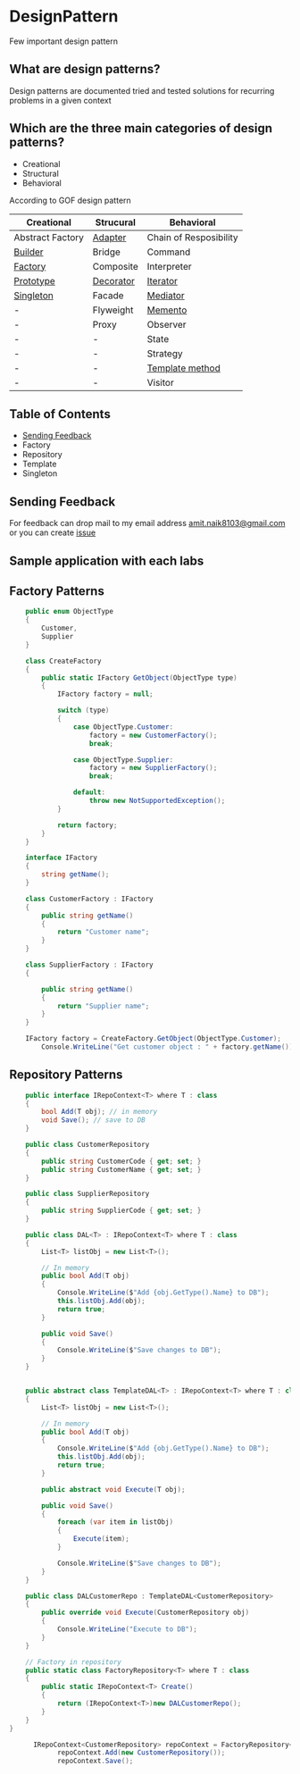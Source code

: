 # DesignPattern

Few important design pattern

## What are design patterns?

Design patterns are documented tried and tested solutions for recurring problems in a given context

## Which are the three main categories of design patterns?

- Creational
- Structural
- Behavioral 

According to GOF design pattern

| Creational  | Strucural  | Behavioral | 
| ------------- | ------------- | ------------- |
| Abstract Factory  | [Adapter](Adapter)  | Chain of Resposibility | 
| [Builder](Builder) | Bridge  | Command |
| [Factory](Factory) | Composite  | Interpreter |
| [Prototype](Prototype) | [Decorator](Decorator)  | [Iterator](Iterator) |
| [Singleton](Singleton) | Facade  | [Mediator](Mediator) |
| - | Flyweight  | [Memento](Memento) |
| - | Proxy  | Observer |
| - | -  | State |
| - | -  | Strategy |
| - | -  | [Template method](Templatemethod) |
| - | -  | Visitor |

## Table of Contents

- [Sending Feedback](#sending-feedback)
- Factory
- Repository
- Template
- Singleton

## Sending Feedback

For feedback can drop mail to my email address amit.naik8103@gmail.com or you can create [issue](https://github.com/Amitpnk/angular-application/issues/new)

## Sample application with each labs

## Factory Patterns

```C#
    public enum ObjectType
    {
        Customer,
        Supplier
    }

    class CreateFactory
    {
        public static IFactory GetObject(ObjectType type)
        {
            IFactory factory = null;

            switch (type)
            {
                case ObjectType.Customer:
                    factory = new CustomerFactory();
                    break;

                case ObjectType.Supplier:
                    factory = new SupplierFactory();
                    break;

                default:
                    throw new NotSupportedException();
            }

            return factory;
        }
    }

    interface IFactory
    {
        string getName();
    }

    class CustomerFactory : IFactory
    {
        public string getName()
        {
            return "Customer name";
        }
    }

    class SupplierFactory : IFactory
    {

        public string getName()
        {
            return "Supplier name";
        }
    }
```

```C#
    IFactory factory = CreateFactory.GetObject(ObjectType.Customer);
        Console.WriteLine("Get customer object : " + factory.getName());
```

## Repository Patterns

```C#
    public interface IRepoContext<T> where T : class
    {
        bool Add(T obj); // in memory
        void Save(); // save to DB
    }

    public class CustomerRepository
    {
        public string CustomerCode { get; set; }
        public string CustomerName { get; set; }
    }

    public class SupplierRepository
    {
        public string SupplierCode { get; set; }
    }

    public class DAL<T> : IRepoContext<T> where T : class
    {
        List<T> listObj = new List<T>();

        // In memory
        public bool Add(T obj)
        {
            Console.WriteLine($"Add {obj.GetType().Name} to DB");
            this.listObj.Add(obj);
            return true;
        }

        public void Save()
        {
            Console.WriteLine($"Save changes to DB");
        }
    }


    public abstract class TemplateDAL<T> : IRepoContext<T> where T : class
    {
        List<T> listObj = new List<T>();

        // In memory
        public bool Add(T obj)
        {
            Console.WriteLine($"Add {obj.GetType().Name} to DB");
            this.listObj.Add(obj);
            return true;
        }

        public abstract void Execute(T obj);

        public void Save()
        {
            foreach (var item in listObj)
            {
                Execute(item);
            }

            Console.WriteLine($"Save changes to DB");
        }
    }

    public class DALCustomerRepo : TemplateDAL<CustomerRepository>
    {
        public override void Execute(CustomerRepository obj)
        {
            Console.WriteLine("Execute to DB");
        }
    }

    // Factory in repository
    public static class FactoryRepository<T> where T : class
    {
        public static IRepoContext<T> Create()
        {
            return (IRepoContext<T>)new DALCustomerRepo();
        }
    }
}

```

```C#
      IRepoContext<CustomerRepository> repoContext = FactoryRepository<CustomerRepository>.Create();
            repoContext.Add(new CustomerRepository());
            repoContext.Save();
```
